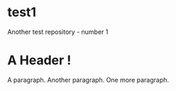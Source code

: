 test1
=====

Another test repository - number 1

A Header !
===========

A paragraph.
Another paragraph.
One more paragraph.
